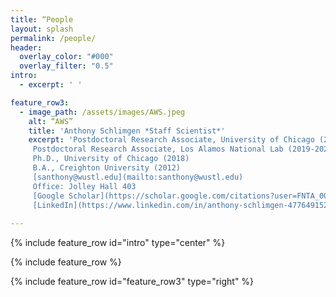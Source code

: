 ```yaml
---
title: “People
layout: splash
permalink: /people/
header:
  overlay_color: "#000"
  overlay_filter: "0.5"
intro: 
  - excerpt: ' '

feature_row3:
  - image_path: /assets/images/AWS.jpeg
    alt: “AWS”
    title: 'Anthony Schlimgen *Staff Scientist*'
    excerpt: 'Postdoctoral Research Associate, University of Chicago (2021-2022) 
     Postdoctoral Research Associate, Los Alamos National Lab (2019-2021) 
     Ph.D., University of Chicago (2018) 
     B.A., Creighton University (2012) 
     [santhony@wustl.edu](mailto:santhony@wustl.edu)  
     Office: Jolley Hall 403  
     [Google Scholar](https://scholar.google.com/citations?user=FNTA_00AAAAJ&hl=en&oi=sra)  
     [LinkedIn](https://www.linkedin.com/in/anthony-schlimgen-477649152/)'  
     
---
```


{% include feature_row id="intro" type="center" %}

{% include feature_row %}

{% include feature_row id="feature_row3" type="right" %}







